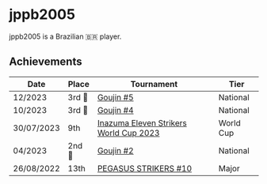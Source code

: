 # jppb2005

jppb2005 is a Brazilian :brazil: player.

## Achievements

|Date|Place|Tournament|Tier|
|-|-|-|-|
| 12/2023 | 3rd :3rd_place_medal: | [Goujin #5](../../tournaments/lemonade/xgoujin5.md) | National |
 10/2023 | 3rd :3rd_place_medal: | [Goujin #4](../../tournaments/lemonade/xgoujin4.md) | National |
| 30/07/2023 | 9th | [Inazuma Eleven Strikers World Cup 2023](../../tournaments/worldcup23.md) | World Cup |
| 04/2023 | 2nd :2nd_place_medal: | [Goujin #2](../../tournaments/lemonade/xgoujin2.md) | National |
| 26/08/2022 | 13th | [PEGASUS STRIKERS #10](../../tournaments/pegasus/pegasus10.md) | Major |